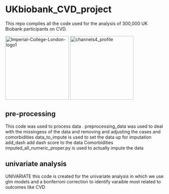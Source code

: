 # UKbiobank_CVD_project

This repo compiles all the code used for the analysis of 300,000 UK Biobank participants on CVD.

<div>
  <img src="https://github.com/omare334/UKbiobank_CVD_project/assets/98061484/e98d8006-15a6-4df2-92bb-15ba42273a43" alt="Imperial-College-London-logo1" width="200">
  <img src="https://github.com/omare334/UKbiobank_CVD_project/assets/98061484/88f9293e-28c7-411f-8a2c-0de10bbdb7d2" alt="channels4_profile" width="200">
</div>

## pre-processing 
This code was used to process data . 
preprocessing_data was used to deal with the missingess of the data and removing and adjusting
the cases and comorbidities
data_to_impute is used to set the data up for imputation
add_dash add dash score to the data 
Comorbidities 
imputed_all_numeric_proper.py is used to actually impute the data 
## univariate analysis 
UNIVARIATE this code is created for the univariate analysis in which we use glm models and a bonferroni correction to identify varaible most related to outcomes like CVD


